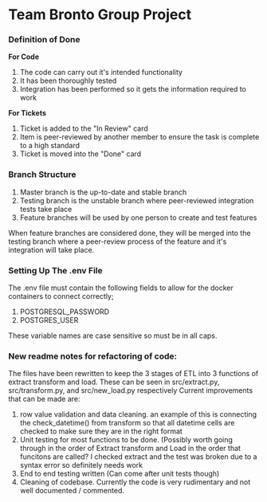 # Team Bronto Group Project


### Definition of Done
**For Code**
1. The code can carry out it's intended functionality
2. It has been thoroughly tested
3. Integration has been performed so it gets the information required to work

**For Tickets**
1. Ticket is added to the "In Review" card
2. Item is peer-reviewed by another member to ensure the task is complete to a high standard
3. Ticket is moved into the "Done" card

### Branch Structure
1. Master branch is the up-to-date and stable branch
2. Testing branch is the unstable branch where peer-reviewed integration tests take place
3. Feature branches will be used by one person to create and test features

When feature branches are considered done, they will be merged into the testing branch where a
peer-review process of the feature and it's integration will take place.

### Setting Up The .env File
The .env file must contain the following fields to allow for the docker containers to connect correctly;

1. POSTGRESQL_PASSWORD
2. POSTGRES_USER

These variable names are case sensitive so must be in all caps.

### New readme notes for refactoring of code:
The files have been rewritten to keep the 3 stages of ETL into 3 functions of extract transform and load.
These can be seen in src/extract.py, src/transform.py, and src/new_load.py respectively
Current improvements that can be made are:
1. row value validation and data cleaning. an example of this is connecting the check_datetime() from transform so that all datetime cells are checked to make sure they are in the right format
2. Unit testing for most functions to be done. (Possibly worth going through in the order of Extract transform and Load in the order that funcitons are called? I checked extract and the test was broken due to a syntax error so definitely needs work
3. End to end testing written (Can come after unit tests though)
4. Cleaning of codebase. Currently the code is very rudimentary and not well documented / commented.